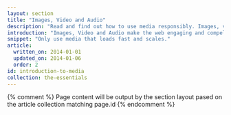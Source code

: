 ```yaml
---
layout: section
title: "Images, Video and Audio"
description: "Read and find out how to use media responsibly. Images, video, and audio engage users, but they also drive users away when they don't fit, don't load, or the page renders slowly."
introduction: "Images, Video and Audio make the web engaging and compelling.  Use our guides to get complete mastery and deliver amazing experiences to your users."
snippet: "Only use media that loads fast and scales."
article:
  written_on: 2014-01-01
  updated_on: 2014-01-06
  order: 2
id: introduction-to-media
collection: the-essentials
---
```


{% comment %}
Page content will be output by the section layout pased on the article collection matching page.id
{% endcomment %}
